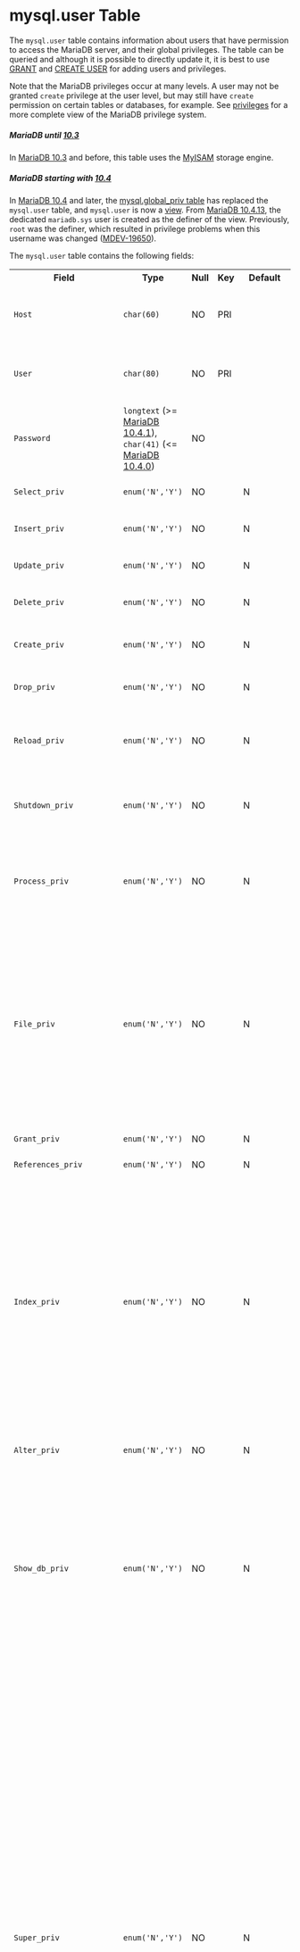 # mysql.user Table

The `mysql.user` table contains information about users that have permission to access the MariaDB server, and their global privileges. The table can be queried and although it is possible to directly update it, it is best to use [GRANT](/sql-statements-structure/sql-statements/account-management-sql-commands/grant/) and [CREATE USER](/sql-statements-structure/sql-statements/account-management-sql-commands/create-user/) for adding users and privileges.

Note that the MariaDB privileges occur at many levels. A user may not be granted `create` privilege at the user level, but may still have `create` permission on certain tables or databases, for example. See [privileges](/sql-statements-structure/sql-statements/account-management-sql-commands/grant/) for a more complete view of the MariaDB privilege system.

##### MariaDB until [10.3](/kb/en/what-is-mariadb-103/)

In [MariaDB 10.3](/kb/en/what-is-mariadb-103/) and before, this table uses the [MyISAM](/columns-storage-engines-and-plugins/storage-engines/myisam-storage-engine/) storage engine.

##### MariaDB starting with [10.4](/kb/en/what-is-mariadb-104/)

In [MariaDB 10.4](/kb/en/what-is-mariadb-104/) and later, the [mysql.global_priv table](/sql-statements-structure/sql-statements/administrative-sql-statements/system-tables/the-mysql-database-tables/mysqlglobal_priv-table/) has replaced the `mysql.user` table, and `mysql.user` is now a [view](/programming-customizing-mariadb/views/). From [MariaDB 10.4.13](/kb/en/mariadb-10413-release-notes/), the dedicated `mariadb.sys` user is created as the definer of the view. Previously, `root` was the definer, which resulted in privilege problems when this username was changed ([MDEV-19650](https://jira.mariadb.org/browse/MDEV-19650)).

The `mysql.user` table contains the following fields:

<table><tbody><tr><th>Field</th><th>Type</th><th>Null</th><th>Key</th><th>Default</th><th>Description</th><th>Introduced</th></tr>
<tr><td><code>Host</code></td><td><code>char(60)</code></td><td>NO</td><td>PRI</td><td></td><td>Host (together with <code>User</code> makes up the unique identifier for this account.</td><td></td></tr>
<tr><td><code>User</code></td><td><code>char(80)</code></td><td>NO</td><td>PRI</td><td></td><td>User (together with <code>Host</code> makes up the unique identifier for this account.</td><td></td></tr>
<tr><td><code>Password</code></td><td><code>longtext</code> (&gt;= <a href="/kb/en/mariadb-1041-release-notes/">MariaDB 10.4.1</a>), <code>char(41)</code> (&lt;= <a href="/kb/en/mariadb-1040-release-notes/">MariaDB 10.4.0</a>)</td><td>NO</td><td></td><td></td><td>Hashed password, generated by the <a href="/kb/en/password/">PASSWORD()</a> function.</td><td></td></tr>
<tr><td><code>Select_priv</code></td><td><code>enum('N','Y')</code></td><td>NO</td><td></td><td>N</td><td>Can perform <a href="/kb/en/select/">SELECT</a> statements.</td><td></td></tr>
<tr><td><code>Insert_priv</code></td><td><code>enum('N','Y')</code></td><td>NO</td><td></td><td>N</td><td>Can perform <a href="/kb/en/insert/">INSERT</a> statements.</td><td></td></tr>
<tr><td><code>Update_priv</code></td><td><code>enum('N','Y')</code></td><td>NO</td><td></td><td>N</td><td>Can perform <a href="/kb/en/update/">UPDATE</a> statements.</td><td></td></tr>
<tr><td><code>Delete_priv</code></td><td><code>enum('N','Y')</code></td><td>NO</td><td></td><td>N</td><td>Can perform <a href="/kb/en/delete/">DELETE</a> statements.</td><td></td></tr>
<tr><td><code>Create_priv</code></td><td><code>enum('N','Y')</code></td><td>NO</td><td></td><td>N</td><td>Can <a href="/kb/en/create-database/">CREATE DATABASE's</a> or <a href="/kb/en/create-table/">CREATE TABLE's</a>.</td><td></td></tr>
<tr><td><code>Drop_priv</code></td><td><code>enum('N','Y')</code></td><td>NO</td><td></td><td>N</td><td>Can <a href="/kb/en/drop-database/">DROP DATABASE's</a> or <a href="/kb/en/drop-table/">DROP TABLE's</a>.</td><td></td></tr>
<tr><td><code>Reload_priv</code></td><td><code>enum('N','Y')</code></td><td>NO</td><td></td><td>N</td><td>Can execute <a href="/kb/en/flush/">FLUSH</a> statements or equivalent <a href="/kb/en/mysqladmin/">mysqladmin</a> commands.</td><td></td></tr>
<tr><td><code>Shutdown_priv</code></td><td><code>enum('N','Y')</code></td><td>NO</td><td></td><td>N</td><td>Can shut down the server with <a href="/kb/en/shutdown/">SHUTDOWN</a> or <a href="/kb/en/mysqladmin/">mysqladmin shutdown</a>.</td><td></td></tr>
<tr><td><code>Process_priv</code></td><td><code>enum('N','Y')</code></td><td>NO</td><td></td><td>N</td><td>Can show information about active processes, via <a href="/kb/en/show-processlist/">SHOW PROCESSLIST</a> or <a href="/kb/en/mysqladmin/">mysqladmin processlist</a>.</td><td></td></tr>
<tr><td><code>File_priv</code></td><td><code>enum('N','Y')</code></td><td>NO</td><td></td><td>N</td><td>Read and write files on the server, using statements like <a href="/kb/en/load-data-infile/">LOAD DATA INFILE</a> or functions like <a href="/kb/en/load_file/">LOAD_FILE()</a>. Also needed to create <a href="/kb/en/connect/">CONNECT</a> outward tables. MariaDB server must have permission to access those files.</td><td></td></tr>
<tr><td><code>Grant_priv</code></td><td><code>enum('N','Y')</code></td><td>NO</td><td></td><td>N</td><td>User can <a href="/kb/en/grant/">grant</a> privileges they possess.</td><td></td></tr>
<tr><td><code>References_priv</code></td><td><code>enum('N','Y')</code></td><td>NO</td><td></td><td>N</td><td>Unused</td><td></td></tr>
<tr><td><code>Index_priv</code></td><td><code>enum('N','Y')</code></td><td>NO</td><td></td><td>N</td><td>Can create an index on a table using the <a href="/kb/en/create-index/">CREATE INDEX</a> statement. Without the <code>INDEX</code> privilege, user can still create indexes when creating a table using the <a href="/kb/en/create-table/">CREATE TABLE</a> statement if the user has have the <code>CREATE</code> privilege, and user can create indexes using the <a href="/kb/en/alter-table/">ALTER TABLE</a> statement if they have the <code>ALTER</code> privilege.</td><td></td></tr>
<tr><td><code>Alter_priv</code></td><td><code>enum('N','Y')</code></td><td>NO</td><td></td><td>N</td><td>Can perform <a href="/kb/en/alter-table/">ALTER TABLE</a> statements.</td><td></td></tr>
<tr><td><code>Show_db_priv</code></td><td><code>enum('N','Y')</code></td><td>NO</td><td></td><td>N</td><td>Can list all databases using the <a href="/kb/en/show-databases/">SHOW DATABASES</a> statement. Without the <code>SHOW DATABASES</code> privilege, user can still issue the <code>SHOW DATABASES</code> statement, but it will only list databases containing tables on which they have privileges.</td><td></td></tr>
<tr><td><code>Super_priv</code></td><td><code>enum('N','Y')</code></td><td>NO</td><td></td><td>N</td><td>Can execute superuser statements: <a href="/kb/en/change-master-to/">CHANGE MASTER TO</a>, <a href="/kb/en/data-manipulation-kill-connection-query/">KILL</a> (users who do not have this privilege can only <code>KILL</code> their own threads), <a href="/kb/en/sql-commands-purge-logs/">PURGE LOGS</a>, <a href="/kb/en/set/">SET global system variables</a>, or the <a href="/kb/en/mysqladmin/">mysqladmin debug</a> command. Also, this permission allows the user to write data even if the <a href="/kb/en/server-system-variables/#read_only">read_only</a> startup option is set, enable or disable logging, enable or disable replication on slaves, specify a <code>DEFINER</code> for statements that support that clause, connect once after reaching the <code>MAX_CONNECTIONS</code>. If a statement has been specified for the <a href="/kb/en/server-system-variables/#init_connect">init-connect</a> mysqld option, that command will not be executed when a user with <code>SUPER</code> privileges connects to the server.</td><td></td></tr>
<tr><td><code>Create_tmp_table_priv</code></td><td><code>enum('N','Y')</code></td><td>NO</td><td></td><td>N</td><td>Can create temporary tables with the <a href="/kb/en/create-table/">CREATE TEMPORARY TABLE</a> statement.</td><td></td></tr>
<tr><td><code>Lock_tables_priv</code></td><td><code>enum('N','Y')</code></td><td>NO</td><td></td><td>N</td><td>Acquire explicit locks using the <a href="/kb/en/transactions-lock/">LOCK TABLES</a> statement; user also needs to have the <code>SELECT</code> privilege on a table in order to lock it.</td><td></td></tr>
<tr><td><code>Execute_priv</code></td><td><code>enum('N','Y')</code></td><td>NO</td><td></td><td>N</td><td>Can execute <a href="/kb/en/stored-procedures/">stored procedure</a> or functions.</td><td></td></tr>
<tr><td><code>Repl_slave_priv</code></td><td><code>enum('N','Y')</code></td><td>NO</td><td></td><td>N</td><td>Accounts used by slave servers on the master need this privilege. This is needed to get the updates made on the master.</td><td></td></tr>
<tr><td><code>Repl_client_priv</code></td><td><code>enum('N','Y')</code></td><td>NO</td><td></td><td>N</td><td>Can execute <a href="/kb/en/show-master-status/">SHOW MASTER STATUS</a> and <a href="/kb/en/show-slave-status/">SHOW SLAVE STATUS</a> statements.</td><td></td></tr>
<tr><td><code>Create_view_priv</code></td><td><code>enum('N','Y')</code></td><td>NO</td><td></td><td>N</td><td>Can create a view using the <a href="/kb/en/create-view/">CREATE_VIEW</a> statement.</td><td></td></tr>
<tr><td><code>Show_view_priv</code></td><td><code>enum('N','Y')</code></td><td>NO</td><td></td><td>N</td><td>Can show the <a href="/kb/en/create-view/">CREATE VIEW</a> statement to create a view using the <a href="/kb/en/show-create-view/">SHOW CREATE VIEW</a> statement.</td><td></td></tr>
<tr><td><code>Create_routine_priv</code></td><td><code>enum('N','Y')</code></td><td>NO</td><td></td><td>N</td><td>Can create stored programs using the <a href="/kb/en/create-procedure/">CREATE PROCEDURE</a> and <a href="/kb/en/create-function/">CREATE FUNCTION</a> statements.</td><td></td></tr>
<tr><td><code>Alter_routine_priv</code></td><td><code>enum('N','Y')</code></td><td>NO</td><td></td><td>N</td><td>Can change the characteristics of a stored function using the <a href="/kb/en/alter-function/">ALTER FUNCTION</a> statement.</td><td></td></tr>
<tr><td><code>Create_user_priv</code></td><td><code>enum('N','Y')</code></td><td>NO</td><td></td><td>N</td><td>Can create a user using the <a href="/kb/en/create-user/">CREATE USER</a> statement, or implicitly create a user with the <a href="/kb/en/grant/">GRANT</a> statement.</td><td></td></tr>
<tr><td><code>Event_priv</code></td><td><code>enum('N','Y')</code></td><td>NO</td><td></td><td>N</td><td>Create, drop and alter <a href="/kb/en/stored-programs-and-views-events/">events</a>.</td><td></td></tr>
<tr><td><code>Trigger_priv</code></td><td><code>enum('N','Y')</code></td><td>NO</td><td></td><td>N</td><td>Can execute <a href="/kb/en/triggers/">triggers</a> associated with tables the user updates, execute the <a href="/kb/en/create-trigger/">CREATE TRIGGER</a> and <a href="/kb/en/drop-trigger/">DROP TRIGGER</a> statements.</td><td></td></tr>
<tr><td><code>Create_tablespace_priv</code></td><td><code>enum('N','Y')</code></td><td>NO</td><td></td><td>N</td><td></td><td></td></tr>
<tr><td><code>Delete_history_priv</code></td><td><code>enum('N','Y')</code></td><td>NO</td><td></td><td>N</td><td>Can delete rows created through <a href="/kb/en/system-versioned-tables/">system versioning</a>.</td><td><a href="/kb/en/mariadb-1035-release-notes/">MariaDB 10.3.5</a></td></tr>
<tr><td><code>ssl_type</code></td><td><code>enum('', 'ANY', 'X509', 'SPECIFIED')</code></td><td>NO</td><td></td><td></td><td>TLS type - see <a href="/kb/en/grant/#per-account-tls-options">TLS options</a>.</td><td></td></tr>
<tr><td><code>ssl_cipher</code></td><td><code>blob</code></td><td>NO</td><td></td><td>NULL</td><td>TLS cipher - see <a href="/kb/en/grant/#per-account-tls-options">TLS options</a>.</td><td></td></tr>
<tr><td><code>x509_issuer</code></td><td><code>blob</code></td><td>NO</td><td></td><td>NULL</td><td>X509 cipher - see <a href="/kb/en/grant/#per-account-tls-options">TLS options</a>.</td><td></td></tr>
<tr><td><code>x509_subject</code></td><td><code>blob</code></td><td>NO</td><td></td><td>NULL</td><td>SSL subject - see <a href="/kb/en/grant/#per-account-tls-options">TLS options</a>.</td><td></td></tr>
<tr><td><code>max_questions</code></td><td><code>int(11) unsigned</code></td><td>NO</td><td></td><td>0</td><td>Number of queries the user can perform per hour. Zero is unlimited. See <a href="/kb/en/grant/#setting-per-account-resources-limits">per-account resource limits</a>.</td><td></td></tr>
<tr><td><code>max_updates</code></td><td><code>int(11) unsigned</code></td><td>NO</td><td></td><td>0</td><td>Number of updates the user can perform per hour. Zero is unlimited. See <a href="/kb/en/grant/#setting-per-account-resources-limits">per-account resource limits</a>.</td><td></td></tr>
<tr><td><code>max_connections</code></td><td><code>int(11) unsigned</code></td><td>NO</td><td></td><td>0</td><td>Number of connections the account can start per hour. Zero is unlimited. See <a href="/kb/en/grant/#setting-per-account-resources-limits">per-account resource limits</a>.</td><td></td></tr>
<tr><td><code>max_user_connections</code></td><td><code>int(11)</code></td><td>NO</td><td></td><td>0</td><td>Number of simultaneous connections the account can have. Zero is unlimited. See <a href="/kb/en/grant/#setting-per-account-resources-limits">per-account resource limits</a>.</td><td></td></tr>
<tr><td><code>plugin</code></td><td><code>char(64)</code></td><td>NO</td><td></td><td></td><td>Authentication plugin used on connection. If empty, uses the <a href="#authentication-plugin">default</a>.</td><td><a href="/kb/en/what-is-mariadb-55/">MariaDB 5.5</a></td></tr>
<tr><td><code>authentication_string</code></td><td><code>text</code></td><td>NO</td><td></td><td>NULL</td><td>Authentication string for the authentication plugin.</td><td><a href="/kb/en/what-is-mariadb-55/">MariaDB 5.5</a></td></tr>
<tr><td><code>password_expired</code></td><td><code>enum('N','Y')</code></td><td>NO</td><td></td><td>N</td><td>MySQL-compatibility option, not implemented in MariaDB.</td><td></td></tr>
<tr><td><code>is_role</code></td><td><code>enum('N','Y')</code></td><td>NO</td><td></td><td>N</td><td>Whether the user is a <a href="/kb/en/roles/">role</a>.</td><td><a href="/kb/en/mariadb-1005-release-notes/">MariaDB 10.0.5</a></td></tr>
<tr><td><code>default_role</code></td><td><code>char(80)</code></td><td>NO</td><td></td><td>N</td><td>Role which will be enabled on user login automatically.</td><td><a href="/kb/en/mariadb-1011-release-notes/">MariaDB 10.1.1</a></td></tr>
<tr><td><code>max_statement_time</code></td><td><code>decimal(12,6)</code></td><td>NO</td><td></td><td>0.000000</td><td>If non-zero, how long queries can run before being killed automatically.</td><td><a href="/kb/en/mariadb-1011-release-notes/">MariaDB 10.1.1</a></td></tr>
<tr><th>Field</th><th>Type</th><th>Null</th><th>Key</th><th>Default</th><th>Description</th><th>Introduced</th></tr>
</tbody></table>

The [Acl_roles](/kb/en/server-status-variables/#acl_roles) status variable, added in [MariaDB 10.1.4](/kb/en/mariadb-1014-release-notes/), indicates how many rows the `mysql.user` table contains where `is_role='Y'`.

The [Acl_users](/kb/en/server-status-variables/#acl_users) status variable, added in [MariaDB 10.1.4](/kb/en/mariadb-1014-release-notes/), indicates how many rows the `mysql.user` table contains where `is_role='N'`.

### Authentication Plugin

When the `plugin` column is empty, MariaDB defaults to authenticating accounts with either the [mysql_native_password](/columns-storage-engines-and-plugins/plugins/authentication-plugins/authentication-plugin-mysql_native_password/) or the [mysql_old_password](/columns-storage-engines-and-plugins/plugins/authentication-plugins/authentication-plugin-mysql_old_password/) plugins.  It decides which based on the hash used in the value for the `Password` column.  When there's no password set or when the 4.1 password hash is used, (which is 41 characters long), MariaDB uses the [mysql_native_password](/columns-storage-engines-and-plugins/plugins/authentication-plugins/authentication-plugin-mysql_native_password/) plugin.  The [mysql_old_password](/columns-storage-engines-and-plugins/plugins/authentication-plugins/authentication-plugin-mysql_old_password/) plugin is used with pre-4.1 password hashes, (which are 16 characters long).

MariaDB also supports the use of alternative [authentication plugins](/columns-storage-engines-and-plugins/plugins/authentication-plugins/).  When the `plugin` column is not empty for the given account, MariaDB uses it to authenticate connection attempts.  The specific plugin then uses the value of either the `Password` column or the `authentication_string` column to authenticate the user.

A specific authentication plugin can be used for an account by providing the `IDENTIFIED VIA authentication_plugin` clause with the [CREATE USER](/sql-statements-structure/sql-statements/account-management-sql-commands/create-user/), [ALTER USER](/sql-statements-structure/sql-statements/account-management-sql-commands/alter-user/), or [GRANT](/sql-statements-structure/sql-statements/account-management-sql-commands/grant/) statements.

For example, the following statement would create an account that authenticates with the [PAM authentication plugin](/columns-storage-engines-and-plugins/plugins/authentication-plugins/authentication-with-pluggable-authentication-modules-pam/authentication-plugin-pam/):

```sql
CREATE USER foo2@test IDENTIFIED VIA pam;
```

If the specific authentication plugin uses the `authentication_string` column, then this value for the account can be specified after a `USING` or `AS` keyword. For example, the [PAM authentication plugin](/columns-storage-engines-and-plugins/plugins/authentication-plugins/authentication-with-pluggable-authentication-modules-pam/authentication-plugin-pam/) accepts a [service name](/kb/en/authentication-plugin-pam/#configuring-the-pam-service) that would go into the `authentication_string` column for the account:

```sql
CREATE USER foo2@test IDENTIFIED VIA pam USING 'mariadb';
```
